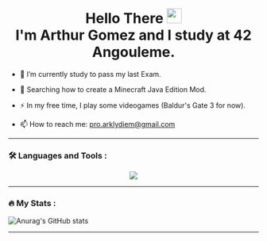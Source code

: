 <h1 align="center">
    Hello There
    <img src="https://media.giphy.com/media/hvRJCLFzcasrR4ia7z/giphy.gif" width="30px"/>
    </br>
    I'm Arthur Gomez and I study at 42 Angouleme.
</h1>

- :telescope: I’m currently study to pass my last Exam.

- :seedling: Searching how to create a Minecraft Java Edition Mod.

- :zap: In my free time, I play some videogames (Baldur's Gate 3 for now).

- :mailbox: How to reach me: <a href="mailto:pro.arklydiem@gmail.com">pro.arklydiem@gmail.com</a>

---

### :hammer_and_wrench: Languages and Tools :
<div align="center">
    <a href="https://skillicons.dev">
        <img src="https://skillicons.dev/icons?i=git,vim,vscode,docker,c,cpp,java,javascript,typescript,nodejs,react,css,html" />
    </a>
</div>

---

### :fire: My Stats :

![Anurag's GitHub stats](https://github-readme-stats.vercel.app/api?username=Arklydiem&show_icons=true&theme=radical)

---

<div align="center">
    <img src="https://komarev.com/ghpvc/?username=your-github-username&style=flat-square&color=blue" alt=""/>
</div>

